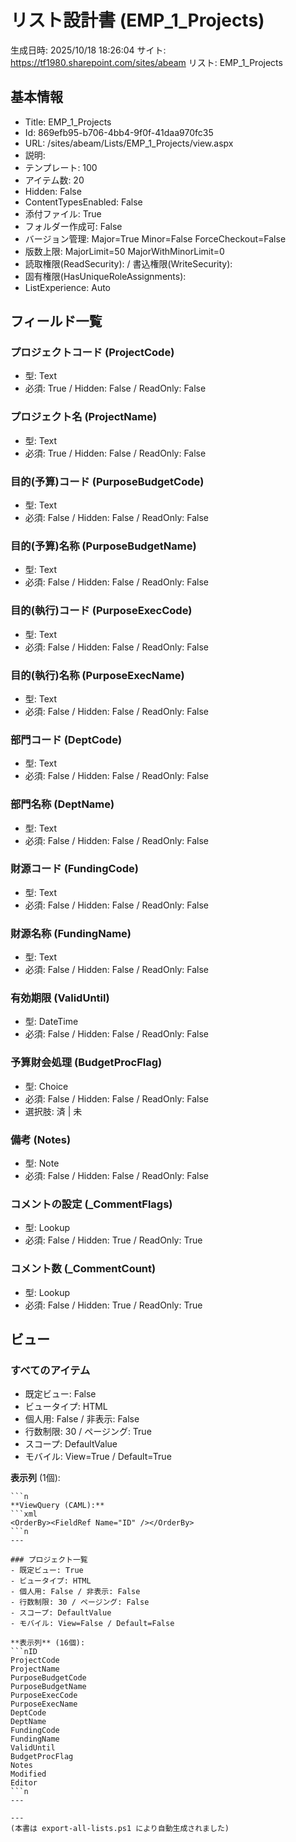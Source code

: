 # リスト設計書 (EMP_1_Projects)

生成日時: 2025/10/18 18:26:04
サイト: https://tf1980.sharepoint.com/sites/abeam
リスト: EMP_1_Projects

## 基本情報
- Title: EMP_1_Projects
- Id: 869efb95-b706-4bb4-9f0f-41daa970fc35
- URL: /sites/abeam/Lists/EMP_1_Projects/view.aspx
- 説明: 
- テンプレート: 100
- アイテム数: 20
- Hidden: False
- ContentTypesEnabled: False
- 添付ファイル: True
- フォルダー作成可: False
- バージョン管理: Major=True Minor=False ForceCheckout=False
- 版数上限: MajorLimit=50 MajorWithMinorLimit=0
- 読取権限(ReadSecurity):  / 書込権限(WriteSecurity): 
- 固有権限(HasUniqueRoleAssignments): 
- ListExperience: Auto

## フィールド一覧

### プロジェクトコード (ProjectCode)
- 型: Text
- 必須: True / Hidden: False / ReadOnly: False


### プロジェクト名 (ProjectName)
- 型: Text
- 必須: True / Hidden: False / ReadOnly: False


### 目的(予算)コード (PurposeBudgetCode)
- 型: Text
- 必須: False / Hidden: False / ReadOnly: False


### 目的(予算)名称 (PurposeBudgetName)
- 型: Text
- 必須: False / Hidden: False / ReadOnly: False


### 目的(執行)コード (PurposeExecCode)
- 型: Text
- 必須: False / Hidden: False / ReadOnly: False


### 目的(執行)名称 (PurposeExecName)
- 型: Text
- 必須: False / Hidden: False / ReadOnly: False


### 部門コード (DeptCode)
- 型: Text
- 必須: False / Hidden: False / ReadOnly: False


### 部門名称 (DeptName)
- 型: Text
- 必須: False / Hidden: False / ReadOnly: False


### 財源コード (FundingCode)
- 型: Text
- 必須: False / Hidden: False / ReadOnly: False


### 財源名称 (FundingName)
- 型: Text
- 必須: False / Hidden: False / ReadOnly: False


### 有効期限 (ValidUntil)
- 型: DateTime
- 必須: False / Hidden: False / ReadOnly: False


### 予算財会処理 (BudgetProcFlag)
- 型: Choice
- 必須: False / Hidden: False / ReadOnly: False
- 選択肢: 済 | 未


### 備考 (Notes)
- 型: Note
- 必須: False / Hidden: False / ReadOnly: False


### コメントの設定 (_CommentFlags)
- 型: Lookup
- 必須: False / Hidden: True / ReadOnly: True


### コメント数 (_CommentCount)
- 型: Lookup
- 必須: False / Hidden: True / ReadOnly: True


## ビュー

### すべてのアイテム
- 既定ビュー: False
- ビュータイプ: HTML
- 個人用: False / 非表示: False
- 行数制限: 30 / ページング: True
- スコープ: DefaultValue
- モバイル: View=True / Default=True

**表示列** (1個):
```nLinkTitle
```n
**ViewQuery (CAML):**
```xml
<OrderBy><FieldRef Name="ID" /></OrderBy>
```n
---

### プロジェクト一覧
- 既定ビュー: True
- ビュータイプ: HTML
- 個人用: False / 非表示: False
- 行数制限: 30 / ページング: False
- スコープ: DefaultValue
- モバイル: View=False / Default=False

**表示列** (16個):
```nID
ProjectCode
ProjectName
PurposeBudgetCode
PurposeBudgetName
PurposeExecCode
PurposeExecName
DeptCode
DeptName
FundingCode
FundingName
ValidUntil
BudgetProcFlag
Notes
Modified
Editor
```n
---

---
(本書は export-all-lists.ps1 により自動生成されました)
